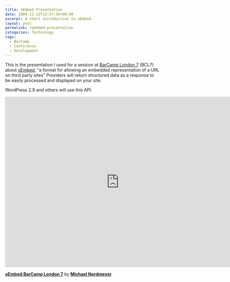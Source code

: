 ```yaml
---
title: oEmbed Presentation
date: 2009-11-12T12:57:34+00:00
excerpt: A short introduction to oEmbed.
layout: post
permalink: /oembed-presentation
categories: Technology
tags:
  - BarCamp
  - Conference
  - Development
---
```

This is the presentation I used for a session at [BarCamp London 7](http://barcamplondon.org/) (BCL7) about [oEmbed](https://oembed.com/), “a format for allowing an embedded representation of a URL on third party sites” Providers will return structured data as a response to be easily processed and displayed on your site.

WordPress 2.9 and others will use this API.

<iframe src="https://speakerdeck.com/player/844a62eb7b8f49369fe60868ad9106d9" width="740" height="556" style="border:0; padding:0; margin:0; background:transparent;" frameborder="0" allowtransparency="true" allowfullscreen="allowfullscreen" mozallowfullscreen="true" webkitallowfullscreen="true"></iframe>

**[oEmbed BarCamp London 7](https://speakerdeck.com/michaelnordmeyer/oembed-barcamp-london-7 "oEmbed BarCamp London 7")** by **[Michael Nordmeyer](https://speakerdeck.com/michaelnordmeyer)**